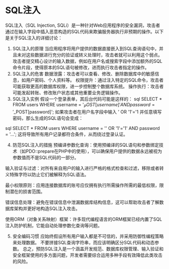 # SQL注入
SQL注入（SQL Injection, SQLi）是一种针对Web应用程序的安全漏洞，攻击者通过在输入字段中插入恶意构造的SQL代码来欺骗服务器执行非预期的操作。以下是关于SQL注入的详细讨论：

1. SQL注入的原理
当应用程序将用户提供的数据直接嵌入到SQL查询语句中，并且未对这些数据进行充分的验证或转义处理时，攻击者就可以利用这个弱点。
攻击者提交精心设计的输入数据，例如在用户名或搜索字段中添加额外的SQL命令片段，使得原本的SQL语句被修改，进而执行攻击者指定的操作。
2. SQL注入的危害
数据泄露：攻击者可以查看、修改、删除数据库中的敏感信息，如用户密码、个人资料等。
权限提升：通过注入特定的SQL命令，攻击者可能获取更高的数据库权限，进一步控制整个数据库系统。
操作执行：攻击者可能发起转账、修改账户状态或其他重要业务逻辑操作。
3. SQL注入实例
假设一个登录表单，其后台代码可能是这样的：
sql
   SELECT * FROM users WHERE username = '$_POST[username]' AND password = '$_POST[password]';
如果攻击者在用户名字段中输入 ' OR '1'='1 并任意填写密码，那么生成的SQL语句会变成：

sql
   SELECT * FROM users WHERE username = '' OR '1'='1' AND password = '...';
这将导致所有用户记录都符合条件，从而绕过登录认证。

4. 防范SQL注入的措施
预编译参数化查询：使用预编译的SQL语句和参数绑定技术（如PDO::prepare在PHP中的使用），可以确保用户提供的数据永远被视为参数值而不是SQL代码的一部分。

输入验证与过滤：对所有来自用户的输入进行严格的格式检查和过滤，移除或者转义特殊字符以防止它们被解释为SQL语法。

最小权限原则：应用连接数据库的账号应仅拥有执行所需操作所需的最低权限，限制潜在的损害范围。

错误信息处理：避免在错误信息中泄漏数据库结构信息，这可以帮助攻击者了解数据库架构并更好地构造SQL注入攻击。

使用ORM（对象关系映射）框架：许多现代编程语言的ORM框架已经内置了SQL注入防护机制，它能自动处理参数化查询等问题。

5. 安全编码习惯
应始终假设所有用户输入都是不可信的，并采用防御性编程策略来处理数据。
不要拼接SQL查询字符串，而应该明确区分SQL代码和动态参数。
总之，预防SQL注入是一个涵盖开发规范、数据库权限管理、输入验证和安全框架使用的多方面问题，开发者需要综合运用多种手段有效降低此类攻击的风险。